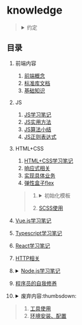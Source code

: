 # knowledge

><details>
><summary>约定</summary>
>
>1. `+`、`-`含义
>
>    1. `ie8+`：包括ie8以及高于ie8的ie浏览器。
>    2. `ie8-`：包括ie8以及低于ie8的ie浏览器。
>2. 变量命名含义
>
>    1. `dom`：`Element`实例（或`document`、`Node`实例）
>    2. `$dom`：jQuery（或Zepto）对象包装的DOM元素
>    3. `obj`：对象实例
>    4. `arr`：数组实例
>3. 浏览器针对的系统环境
>
>    1. `PC`：针对桌面端制作的网页。
>    2. `WAP`：针对移动端（手机浏览器或Hybrid）制作的页面。
>4. 默认仅针对浏览器环境的内容。
>5. 原型链（`[[Prototype]]`）
>
>    （非标准）`对象.__proto__`等价于：`Object.getPrototypeOf(对象)/Object.setPrototypeOf(对象, 原型对象)`
></details>

## 目录
1. 前端内容

    1. [前端概念](./网站前端/前端内容/README.md)
    2. [标准库文档](./网站前端/前端内容/标准库文档.md)
    3. [基础知识](./网站前端/前端内容/基础知识.md)
2. JS

    1. [JS学习笔记](./网站前端/JS学习笔记/README.md)
    2. [JS实用方法](./网站前端/JS方法积累/实用方法/README.md)
    3. [JS算法小结](./网站前端/JS方法积累/算法小结/README.md)
    4. [JS正则表达式](./网站前端/JS正则表达式/README.md)
3. HTML+CSS

    1. [HTML+CSS学习笔记](./网站前端/HTML+CSS学习笔记/README.md)
    2. [响应式相关](./网站前端/HTML+CSS学习笔记/响应式相关.md)
    3. [实现具体业务](./网站前端/HTML+CSS学习笔记/实现具体业务.md)
    4. [弹性盒子flex](./网站前端/HTML+CSS学习笔记/弹性盒子.md)

    >1. <details>
    >
    >    <summary>初始化模板</summary>
    >
    >    1. [cssReset.scss](./网站前端/初始化模板/cssReset.scss)
    >    2. [init.html](./网站前端/初始化模板/init.html)
    >    </details>
    >2. [SCSS使用](./网站前端/SCSS使用/README.md)
4. [Vue.js学习笔记](./网站前端/Vue.js学习笔记/README.md)
5. [Typescript学习笔记](./网站前端/Typescript学习笔记/README.md)
6. [React学习笔记](./网站前端/React学习笔记/README.md)
7. [HTTP相关](./网站前端/HTTP相关/README.md)
8. <details>

    <summary><a href="./网站前端/Node.js学习笔记/README.md">Node.js学习笔记</a></summary>

    >[我安装的全局仓库](./网站前端/Node.js学习笔记/我安装的全局仓库.md)

    1. [gulp使用](./网站前端/gulp使用/README.md)
    2. [webpack学习笔记](./网站前端/webpack学习笔记/README.md)
    3. [Babel学习笔记](./网站前端/Babel学习笔记/README.md)
    4. [ESLint学习笔记](./网站前端/ESLint学习笔记/README.md)
    </details>
9. [程序员的自我修养](./网站前端/程序员的自我修养/README.md)
10. <details>

    <summary>废弃内容:thumbsdown:</summary>

    1. [兼容至ie6](./网站前端/兼容至ie6/README.md)
    2. [JS废弃代码](./网站前端/JS方法积累/废弃代码/README.md)
    3. [原生JS宽高](./网站前端/JS学习笔记/原生JS宽高.md)
    </details>

>1. [工具使用](./工具使用/README.md)
>2. [环境安装、配置](./环境安装、配置/README.md)
